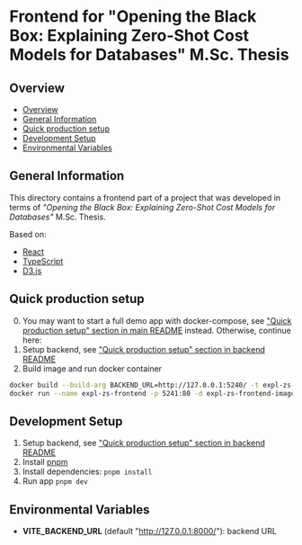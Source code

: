 # Frontend for "Opening the Black Box: Explaining Zero-Shot Cost Models for Databases" M.Sc. Thesis

## Overview

- [Overview](#overview)
- [General Information](#general-information)
- [Quick production setup](#quick-production-setup)
- [Development Setup](#development-setup)
- [Environmental Variables](#environmental-variables)

## General Information

This directory contains a frontend part of a project that was developed in terms of *"Opening the Black Box: Explaining Zero-Shot Cost Models for Databases"* M.Sc. Thesis.

Based on:
- [React](https://react.dev/)
- [TypeScript](https://www.typescriptlang.org/)
- [D3.js](https://d3js.org/)

## Quick production setup

0. You may want to start a full demo app with docker-compose, see ["Quick production setup" section in main README](../README.md#quick-production-setup) instead. Otherwise, continue here:
1. Setup backend, see ["Quick production setup" section in backend README](../backend/README.md#quick-production-setup)
2. Build image and run docker container
```sh
docker build --build-arg BACKEND_URL=http://127.0.0.1:5240/ -t expl-zs-frontend-image .
docker run --name expl-zs-frontend -p 5241:80 -d expl-zs-frontend-image
```


## Development Setup

1. Setup backend, see ["Quick production setup" section in backend README](../backend/README.md#development-setup)
2. Install [pnpm](https://pnpm.io/installation)
3. Install dependencies: `pnpm install`
4. Run app `pnpm dev`

## Environmental Variables

- **VITE_BACKEND_URL** (default "http://127.0.0.1:8000/"): backend URL